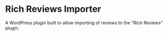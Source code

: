 # Rich Reviews Importer
A WordPress plugin built to allow importing of reviews to the "Rich Reviews" plugin.
